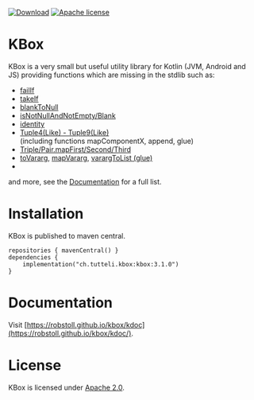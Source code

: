 <!-- for main -->
<!--
[![Download](https://img.shields.io/badge/Download-3.1.0-%23007ec6)](https://central.sonatype.com/artifact/ch.tutteli.kbox/kbox/3.1.0)
[![Apache license](https://img.shields.io/badge/license-Apache%202.0-brightgreen.svg)](http://opensource.org/licenses/Apache2.0)
[![Build Status Ubuntu](https://github.com/robstoll/kbox/workflows/Ubuntu/badge.svg?event=push)](https://github.com/robstoll/kbox/actions?query=workflow%3AUbuntu+branch%3Amain)
[![Build Status Windows](https://github.com/robstoll/kbox/workflows/Windows/badge.svg?event=push)](https://github.com/robstoll/kbox/actions?query=workflow%3AWindows+branch%3Amain)
-->

<!-- for a specific release -->

[![Download](https://img.shields.io/badge/Download-3.1.0-%23007ec6)](https://central.sonatype.com/artifact/ch.tutteli.kbox/kbox/3.1.0)
[![Apache license](https://img.shields.io/badge/license-Apache%202.0-brightgreen.svg)](http://opensource.org/licenses/Apache2.0)


# KBox
KBox is a very small but useful utility library for Kotlin (JVM, Android and JS) providing functions which are missing
in the stdlib such as:
- [failIf](https://github.com/robstoll/kbox/v3.1.0/main/src/commonMain/kotlin/ch/tutteli/kbox/failIf.kt)
- [takeIf](https://github.com/robstoll/kbox/v3.1.0/main/src/commonMain/kotlin/ch/tutteli/kbox/takeIf.kt)
- [blankToNull](https://github.com/robstoll/kbox/v3.1.0/main/src/commonMain/kotlin/ch/tutteli/kbox/blankToNull.kt)
- [isNotNullAndNotEmpty/Blank](https://github.com/robstoll/kbox/v3.1.0/main/src/commonMain/kotlin/ch/tutteli/kbox/isNotNullAndNot.kt)
- [identity](https://github.com/robstoll/kbox/v3.1.0/main/src/commonMain/kotlin/ch/tutteli/kbox/identity.kt)
- [Tuple4(Like) - Tuple9(Like)](https://github.com/robstoll/kbox/v3.1.0/main/src/commonMain/generated/kotlin/ch/tutteli/kbox)  
  (including functions mapComponentX, append, glue)
- [Triple/Pair.mapFirst/Second/Third](https://github.com/robstoll/kbox/v3.1.0/main/src/commonMain/generated/kotlin/ch/tutteli/kbox/tupleMap.kt#L12)
- [toVararg](https://github.com/robstoll/kbox/tree/v3.1.0/src/commonMain/generated/kotlin/ch/tutteli/kbox/toVararg.kt), [mapVararg](https://github.com/robstoll/kbox/tree/main/src/commonMain/generated/kotlin/ch/tutteli/kbox/mapVararg.kt), [varargToList (glue)]((https://github.com/robstoll/kbox/tree/main/src/commonMain/generated/kotlin/ch/tutteli/kbox/varargToList.kt))
- 
and more, see the [Documentation](https://robstoll.github.io/kbox/kdoc/) for a full list.

# Installation

KBox is published to maven central.

```
repositories { mavenCentral() }
dependencies {
    implementation("ch.tutteli.kbox:kbox:3.1.0")
}
```

# Documentation

Visit [https://robstoll.github.io/kbox/kdoc](https://robstoll.github.io/kbox/kdoc/).


# License
KBox is licensed under [Apache 2.0](http://opensource.org/licenses/Apache2.0).
